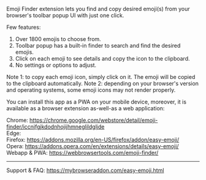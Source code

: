 Emoji Finder extension lets you find and copy desired emoji(s) from your browser's toolbar popup UI with just one click.

Few features:
1. Over 1800 emojis to choose from.
2. Toolbar popup has a built-in finder to search and find the desired emojis.
3. Click on each emoji to see details and copy the icon to the clipboard.
4. No settings or options to adjust.

Note 1: to copy each emoji icon, simply click on it. The emoji will be copied to the clipboard automatically.
Note 2: depending on your browser's version and operating systems, some emoji icons may not render properly.

You can install this app as a PWA on your mobile device, moreover, it is available as a browser extension as-well-as a web application:

Chrome: https://chrome.google.com/webstore/detail/emoji-finder/iccnjfgjkdodnhojijhmneglildgljde  
Edge:   
Firefox: https://addons.mozilla.org/en-US/firefox/addon/easy-emoji/  
Opera: https://addons.opera.com/en/extensions/details/easy-emoji/  
Webapp & PWA: https://webbrowsertools.com/emoji-finder/  

-----------------------------------------------------------------------------

Support & FAQ: https://mybrowseraddon.com/easy-emoji.html
